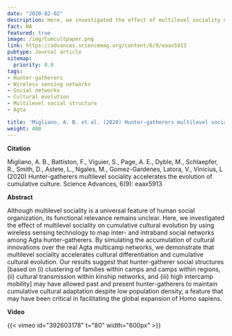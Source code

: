 ```yaml
---
date: "2020-02-02"
description: Here, we investigated the effect of multilevel sociality on cumulative cultural evolution by using wireless sensing technology to map inter- and intraband social networks among Agta hunter-gatherers.
fact: NA
featured: true
image: /img/Cumcultpaper.png
link: https://advances.sciencemag.org/content/6/9/eaax5913
pubtype: Journal article
sitemap:
  priority: 0.8
tags:
- Hunter-gatherers
- Wireless sensing networks
- Social networks
- Cultural evolution
- Multilevel social structure
- Agta

title: 'Migliano, A. B. et al. (2020) Hunter-gatherers multilevel sociality accelerates the evolution of cumulative culture. Science Advances'
weight: 400
---
```

**Citation**

Migliano, A. B., Battiston, F., Viguier, S., Page, A. E., Dyble, M., Schlaepfer, R., Smith, D., Astete, L., Ngales, M., Gomez-Gardenes, Latora, V., Vinicius, L (2020) Hunter-gatherers multilevel sociality accelerates the evolution of cumulative culture. Science Advances, 6(9): eaax5913 
 

**Abstract** 


Although multilevel sociality is a universal feature of human social organization, its functional relevance remains unclear. Here, we investigated the effect of multilevel sociality on cumulative cultural evolution by using wireless sensing technology to map inter- and intraband social networks among Agta hunter-gatherers. By simulating the accumulation of cultural innovations over the real Agta multicamp networks, we demonstrate that multilevel sociality accelerates cultural differentiation and cumulative cultural evolution. Our results suggest that hunter-gatherer social structures [based on (i) clustering of families within camps and camps within regions, (ii) cultural transmission within kinship networks, and (iii) high intercamp mobility] may have allowed past and present hunter-gatherers to maintain cumulative cultural adaptation despite low population density, a feature that may have been critical in facilitating the global expansion of Homo sapiens.


**Video** 


 {{< vimeo id="392603178" t="80" width="600px" >}}
